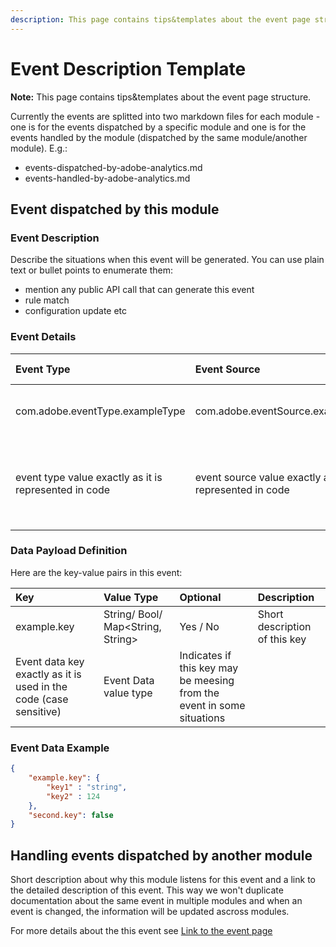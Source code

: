 ```yaml
---
description: This page contains tips&templates about the event page structure.
---
```


# Event Description Template

**Note:** This page contains tips&templates about the event page structure.

Currently the events are splitted into two markdown files for each module - one is for the events dispatched by a specific module and one is for the events handled by the module (dispatched by the same module/another module). E.g.:

- events-dispatched-by-adobe-analytics.md
- events-handled-by-adobe-analytics.md

## Event dispatched by this module

### Event Description

Describe the situations when this event will be generated. You can use plain text or bullet points to enumerate them:

- mention any public API call that can generate this event
- rule match
- configuration update etc

### Event Details

| **Event Type**                                        | **Event Source**                                        | **Paired**                                                   | **Paired Event**                                             |
| :---------------------------------------------------- | :------------------------------------------------------ | :----------------------------------------------------------- | :----------------------------------------------------------- |
| com.adobe.eventType.exampleType                       | com.adobe.eventSource.exampleSource                     | Yes / No                                                     | [Link To The Paired Event](../link/to/the/eventpage/andsection) |
| event type value exactly as it is represented in code | event source value exactly as it is represented in code | Indicates if this event is a request/response for another event | Link to the git book page where the event is described       |

### Data Payload Definition

Here are the key-value pairs in this event:

| **Key**                                                      | **Value Type**                    | **Optional**                                                 | **Description**               |
| :----------------------------------------------------------- | :-------------------------------- | :----------------------------------------------------------- | :---------------------------- |
| example.key                                                  | String/ Bool/ Map<String, String> | Yes / No                                                     | Short description of this key |
| Event data key exactly as it is used in the code (case sensitive) | Event Data value type             | Indicates if this key may be meesing from the event in some situations |                               |

### Event Data Example

```json
{
    "example.key": {
        "key1" : "string",
        "key2" : 124
    },
    "second.key": false
}
```

## Handling events dispatched by another module

Short description about why this module listens for this event and a link to the detailed description of this event. This way we won't duplicate documentation about the same event in multiple modules and when an event is changed, the information will be updated ascross modules.

For more details about the this event see  [Link to the event page](../example/path)